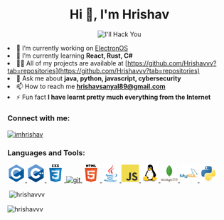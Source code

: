 <h1 align="center">Hi 👋, I'm Hrishav</h1>
<p align="center">
  <img src="https://media.giphy.com/media/zrdUjl6N99nLq/giphy.gif?cid=790b76119kovreaaxpougp039ueza1l17szsqaqfeljf4fx2&ep=v1_gifs_search&rid=giphy.gif&ct=g" alt="I'll Hack You">
</p

- 🔭 I’m currently working on [ElectronOS](https://github.com/Hrishavvv/Electron)
- 🌱 I’m currently learning **React, Rust, C#**
- 👨‍💻 All of my projects are available at [https://github.com/Hrishavvv?tab=repositories](https://github.com/Hrishavvv?tab=repositories)
- 💬 Ask me about **java, python, javascript, cybersecurity**
- 📫 How to reach me **hrishavsanyal89@gmail.com**
- ⚡ Fun fact **I have learnt pretty much everything from the Internet**

<h3 align="left">Connect with me:</h3>
<p align="left">
<a href="https://instagram.com/imhrishav" target="blank"><img align="center" src="https://raw.githubusercontent.com/rahuldkjain/github-profile-readme-generator/master/src/images/icons/Social/instagram.svg" alt="imhrishav" height="30" width="40" /></a>
</p>

<h3 align="left">Languages and Tools:</h3>
<p align="left"> <a href="https://www.cprogramming.com/" target="_blank" rel="noreferrer"> <img src="https://raw.githubusercontent.com/devicons/devicon/master/icons/c/c-original.svg" alt="c" width="40" height="40"/> </a> <a href="https://www.w3schools.com/cpp/" target="_blank" rel="noreferrer"> <img src="https://raw.githubusercontent.com/devicons/devicon/master/icons/cplusplus/cplusplus-original.svg" alt="cplusplus" width="40" height="40"/> </a> <a href="https://www.w3schools.com/css/" target="_blank" rel="noreferrer"> <img src="https://raw.githubusercontent.com/devicons/devicon/master/icons/css3/css3-original-wordmark.svg" alt="css3" width="40" height="40"/> </a> <a href="https://git-scm.com/" target="_blank" rel="noreferrer"> <img src="https://www.vectorlogo.zone/logos/git-scm/git-scm-icon.svg" alt="git" width="40" height="40"/> </a> <a href="https://www.w3.org/html/" target="_blank" rel="noreferrer"> <img src="https://raw.githubusercontent.com/devicons/devicon/master/icons/html5/html5-original-wordmark.svg" alt="html5" width="40" height="40"/> </a> <a href="https://www.java.com" target="_blank" rel="noreferrer"> <img src="https://raw.githubusercontent.com/devicons/devicon/master/icons/java/java-original.svg" alt="java" width="40" height="40"/> </a> <a href="https://developer.mozilla.org/en-US/docs/Web/JavaScript" target="_blank" rel="noreferrer"> <img src="https://raw.githubusercontent.com/devicons/devicon/master/icons/javascript/javascript-original.svg" alt="javascript" width="40" height="40"/> </a> <a href="https://www.linux.org/" target="_blank" rel="noreferrer"> <img src="https://raw.githubusercontent.com/devicons/devicon/master/icons/linux/linux-original.svg" alt="linux" width="40" height="40"/> </a> <a href="https://www.mongodb.com/" target="_blank" rel="noreferrer"> <img src="https://raw.githubusercontent.com/devicons/devicon/master/icons/mongodb/mongodb-original-wordmark.svg" alt="mongodb" width="40" height="40"/> </a> <a href="https://www.mysql.com/" target="_blank" rel="noreferrer"> <img src="https://raw.githubusercontent.com/devicons/devicon/master/icons/mysql/mysql-original-wordmark.svg" alt="mysql" width="40" height="40"/> </a> <a href="https://www.python.org" target="_blank" rel="noreferrer"> <img src="https://raw.githubusercontent.com/devicons/devicon/master/icons/python/python-original.svg" alt="python" width="40" height="40"/> </a> </p>

<p>&nbsp;<img align="center" src="https://github-readme-stats.vercel.app/api?username=hrishavvv&show_icons=true&locale=en" alt="hrishavvv" /></p>

<p><img align="center" src="https://github-readme-streak-stats.herokuapp.com/?user=hrishavvv&" alt="hrishavvv" /></p>
